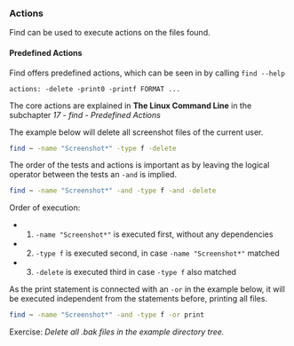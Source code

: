 ### Actions

Find can be used to execute actions on the files found. 

#### Predefined Actions

Find offers predefined actions, which can be seen in by calling `find --help`

~~~~~
actions: -delete -print0 -printf FORMAT ...
~~~~~

The core actions are explained in **The Linux Command Line** in the subchapter *17 - find - Predefined Actions*

The example below will delete all screenshot files of the current user.

~~~~~ bash
find ~ -name "Screenshot*" -type f -delete
~~~~~
The order of the tests and actions is important as by leaving the logical operator between the tests an `-and` is implied. 

~~~~~ bash
find ~ -name "Screenshot*" -and -type f -and -delete
~~~~~
Order of execution:
- 1. `-name "Screenshot*"` is executed first, without any dependencies
- 2. `-type f` is executed second, in case `-name "Screenshot*"` matched
- 3. `-delete` is executed third in case `-type f` also matched

As the print statement is connected with an `-or` in the example below, it will be executed independent from the statements before, printing all files.

~~~~~ bash
find ~ -name "Screenshot*" -and -type f -or print
~~~~~

Exercise:
*Delete all .bak files in the example directory tree.*

